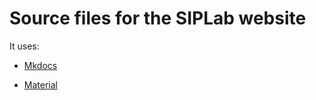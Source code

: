 # Source files for the SIPLab website

It uses:

* [Mkdocs](http://www.mkdocs.org/) 

* [Material](https://squidfunk.github.io/mkdocs-material/)


